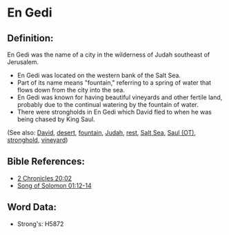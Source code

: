 # En Gedi #

## Definition: ##

En Gedi was the name of a city in the wilderness of Judah southeast of Jerusalem. 
 
* En Gedi was located on the western bank of the Salt Sea.
* Part of its name means "fountain," referring to a spring of water that flows down from the city into the sea.
* En Gedi was known for having beautiful vineyards and other fertile land, probably due to the continual watering by the fountain of water.
* There were strongholds in En Gedi which David fled to when he was being chased by King Saul.

(See also: [David](../names/david.md), [desert](../other/desert.md), [fountain](../other/fountain.md), [Judah](../names/judah.md), [rest](../other/rest.md), [Salt Sea](../names/saltsea.md), [Saul (OT)](../names/saul.md), [stronghold](../other/stronghold.md), [vineyard](../other/vineyard.md))

## Bible References: ##

* [2 Chronicles 20:02](rc://en/tn/help/2ch/20/02)
* [Song of Solomon 01:12-14](rc://en/tn/help/sng/01/12)

## Word Data: ##

* Strong's: H5872
